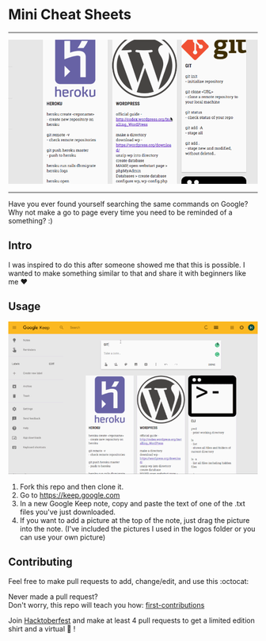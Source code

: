 # Mini Cheat Sheets

---

![minicheatsheets](logos/minicheatsheets.gif)

***

Have you ever found yourself searching the same commands on Google?  
Why not make a go to page every time you need to be reminded of a something? :)

## Intro
I was inspired to do this after someone showed me that this is possible. I wanted to make something similar to that and share it with beginners like me :heart:

## Usage

![addcheatsheet.gif](logos/addcheatsheet.gif)

1. Fork this repo and then clone it.  
2. Go to https://keep.google.com  
3. In a new Google Keep note, copy and paste the text of one of the .txt files you've just downloaded.
3. If you want to add a picture at the top of the note, just drag the picture into the note. (I've included the pictures I used in the logos folder or you can use your own picture) 


## Contributing
Feel free to make pull requests to add, change/edit, and use this :octocat:

Never made a pull request?  
Don't worry, this repo will teach you how:
[first-contributions](https://github.com/Roshanjossey/first-contributions/blob/master/README.md)

Join [Hacktoberfest](https://hacktoberfest.digitalocean.com/) and make at least 4 pull requests to get a limited edition shirt and a virtual :cookie: !


